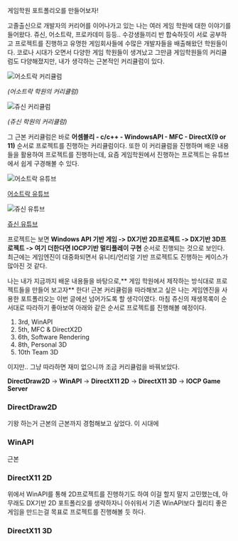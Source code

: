 게임학원 포트폴리오를 만들어보자!

고졸출신으로 개발자의 커리어를 이어나가고 있는 나는 여러 게임 학원에 대한 이야기를 들어왔다. 쥬신, 어소트락, 프로카데미 등등.. 수강생들끼리 반 합숙하듯이 서로 공부하고 프로젝트를 진행하고 유명한 게임회사들에 수많은 개발자들을 배출해왔던 학원들이다. 코로나 시대가 오면서 다양한 게임 학원들이 생겨났고 그만큼 게임학원들의 커리큘럼도 다양해졌지만, 내가 생각하는 근본적인 커리큘럼이 있다.

![어소트락 커리큘럼](https://velog.velcdn.com/images/eugene-doobu/post/62b30767-9f6d-4fe5-acd3-37e7d858244f/image.png)

_(어소트락 학원의 커리큘럼)_

![쥬신 커리큘럼](https://velog.velcdn.com/images/eugene-doobu/post/8dffddad-cfbd-41a6-b754-1dc986c3d689/image.png)

_(쥬신 학원의 커리큘럼)_

그 근본 커리큘럼은 바로 **어셈블리 - c/c++ - WindowsAPI - MFC - DirectX(9 or 11)** 순서로 프로젝트를 진행하는 커리큘럼이다. 또한 이 커리큘럼을 진행하며 배운 내용들을 활용하여 프로젝트를 진행하는데, 요즘 게임학원에서 진행하는 프로젝트는 유튜브에서 쉽게 구경해볼 수 있다.

![어소트락 유튜브](https://velog.velcdn.com/images/eugene-doobu/post/9e5da14d-51f1-48ea-a01b-72741658977a/image.png)

[어소트락 유튜브](https://www.youtube.com/@AssortRockGameAcademy/playlists)

![쥬신 유튜브](https://velog.velcdn.com/images/eugene-doobu/post/a528e18c-5a01-4c54-b1b4-5c3adbc1b255/image.png)

[쥬신 유튜브](https://www.youtube.com/@JusinGame/playlists)

프로젝트는 보면 **Windows API 기반 게임 -> DX기반 2D프로젝트 -> DX기반 3D프로젝트 -> 여기 더한다면 IOCP기반 멀티플레이 구현** 순서로 진행되는 것으로 보인다. 최근에는 게임엔진이 대중화되면서 유니티/언리얼 기반 프로젝트도 진행하는 케이스가 많아진 것 같다.

나는 내가 지금까지 배운 내용들을 바탕으로,** 게임 학원에서 제작하는 방식대로 프로젝트들을 만들어 보고자** 한다! 근본 커리큘럼을 따라해보고 싶은 나는 게임엔진을 사용한 포트폴리오는 이번 글에선 넘어가도록 할 생각이였다. 마침 쥬신의 재생목록이 순서대로 따라하기 좋아보여 아래와 같은 순서로 프로젝트를 진행해볼 예정이다.

1. 3rd, WinAPI
1. 5th, MFC & DirectX2D
1. 6th, Software Rendering
1. 8th, Personal 3D
1. 10th Team 3D

이지만.. 그냥 따라하면 재미 없으니까 조금 커리큘럼을 바꿔보았다.

**DirectDraw2D** -> **WinAPI** -> **DirectX11 2D** -> **DirectX11 3D** -> **IOCP Game Server**

### DirectDraw2D

기왕 하는거 근본의 근본까지 경험해보고 싶었다. 이 시대에 

### WinAPI

근본

### DirectX11 2D

위에서 WinAPI를 통해 2D프로젝트를 진행하기도 하여 이걸 할지 말지 고민했는데, 아무래도 DX기반 2D 포트폴리오를 생략하자니 아쉬워서 기존 WinAPI보다 퀄리티 좋은 게임을 만드는걸 목표로 프로젝트를 진행해볼 듯 하다.

### DirectX11 3D



